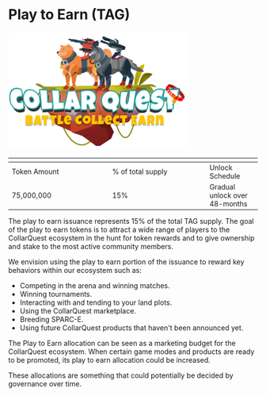 # Play to Earn (TAG)

![CollarSwap (ETH) and QuickSwap (POLY)](../../../.gitbook/assets/CQ-Title.png)

<table><thead><tr><th width="188.89252118541864"></th><th width="182.78983698714632"></th><th></th></tr></thead><tbody><tr><td>Token Amount</td><td>% of total supply</td><td>Unlock Schedule</td></tr><tr><td>75,000,000</td><td>15%</td><td>Gradual unlock over 48-months</td></tr></tbody></table>

The play to earn issuance represents 15% of the total TAG supply. The goal of the play to earn tokens is to attract a wide range of players to the CollarQuest ecosystem in the hunt for token rewards and to give ownership and stake to the most active community members.&#x20;

We envision using the play to earn portion of the issuance to reward key behaviors within our ecosystem such as:

* Competing in the arena and winning matches.
* Winning tournaments.
* Interacting with and tending to your land plots.
* Using the CollarQuest marketplace.
* Breeding SPARC-E.
* Using future CollarQuest products that haven't been announced yet.

‌The Play to Earn allocation can be seen as a marketing budget for the CollarQuest ecosystem. When certain game modes and products are ready to be promoted, its play to earn allocation could be increased.

These allocations are something that could potentially be decided by governance over time.
